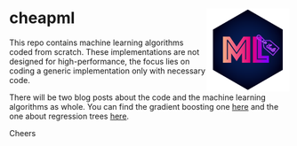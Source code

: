 cheapml <img src="cheapml_hexbin.png" alt="drawing" width="150px" align="right"/> 
===================================


This repo contains machine learning algorithms coded from scratch. These implementations are not designed for high-performance, the focus lies on coding a generic implementation only with necessary code. 

There will be two blog posts about the code and the machine learning algorithms as whole.
You can find the gradient boosting one [here](https://www.statworx.com/blog/coding-gradient-boosted-machines-in-100-lines-of-code) and
the one about regression trees [here](https://www.statworx.com/blog/coding-regression-trees-in-150-lines-of-code).

Cheers
